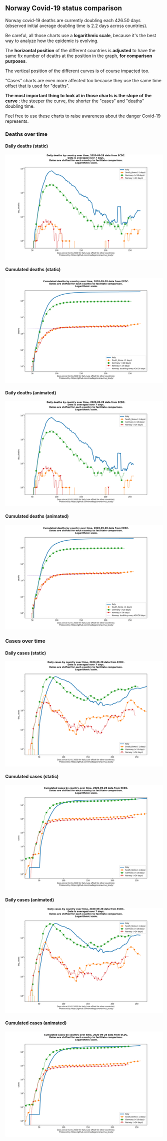 ## Norway Covid-19 status comparison 

Norway covid-19 deaths are currently doubling each 426.50 days (observed initial average doubling time is 2.2 days across countries).



Be careful, all those charts use a **logarithmic scale**, because it's the best way to analyze how the epidemic is evolving.
 
The **horizontal position** of the different countries is **adjusted** to have the same fix number of deaths at the position in the graph, **for comparison purposes**.

The vertical position of the different curves is of course impacted too.

"Cases" charts are even more affected too because they use the same time offset that is used for "deaths".

**The most important thing to look at in those charts is the slope of the curve** : the steeper the curve, the shorter the "cases" and "deaths" doubling time.

Feel free to use these charts to raise awareness about the danger Covid-19 represents. 


 
### Deaths over time
 
#### Daily deaths (static)
![Norway covid-19 daily deaths static chart](https://raw.githubusercontent.com/madlag/coronavirus_study/master/notebooks/graphs/2020-09-28/countries/Norway/2020-09-28_Norway_day_deaths.png "Norway covid-19 day_deaths static chart")   
 
#### Cumulated deaths (static)
![Norway covid-19 cumulated deaths static chart](https://raw.githubusercontent.com/madlag/coronavirus_study/master/notebooks/graphs/2020-09-28/countries/Norway/2020-09-28_Norway_deaths.png "Norway covid-19 deaths static chart")   
 
#### Daily deaths (animated)
![Norway covid-19 daily deaths animated chart](https://raw.githubusercontent.com/madlag/coronavirus_study/master/notebooks/graphs/2020-09-28/countries/Norway/2020-09-28_Norway_day_deaths.gif "Norway covid-19 day_deaths animated chart")   
 
#### Cumulated deaths (animated)
![Norway covid-19 cumulated deaths animated chart](https://raw.githubusercontent.com/madlag/coronavirus_study/master/notebooks/graphs/2020-09-28/countries/Norway/2020-09-28_Norway_deaths.gif "Norway covid-19 deaths animated chart")   

 
### Cases over time
 
#### Daily cases (static)
![Norway covid-19 daily cases static chart](https://raw.githubusercontent.com/madlag/coronavirus_study/master/notebooks/graphs/2020-09-28/countries/Norway/2020-09-28_Norway_day_cases.png "Norway covid-19 day_cases static chart")   
 
#### Cumulated cases (static)
![Norway covid-19 cumulated cases static chart](https://raw.githubusercontent.com/madlag/coronavirus_study/master/notebooks/graphs/2020-09-28/countries/Norway/2020-09-28_Norway_cases.png "Norway covid-19 cases static chart")   
 
#### Daily cases (animated)
![Norway covid-19 daily cases animated chart](https://raw.githubusercontent.com/madlag/coronavirus_study/master/notebooks/graphs/2020-09-28/countries/Norway/2020-09-28_Norway_day_cases.gif "Norway covid-19 day_cases animated chart")   
 
#### Cumulated cases (animated)
![Norway covid-19 cumulated cases animated chart](https://raw.githubusercontent.com/madlag/coronavirus_study/master/notebooks/graphs/2020-09-28/countries/Norway/2020-09-28_Norway_cases.gif "Norway covid-19 cases animated chart")   

